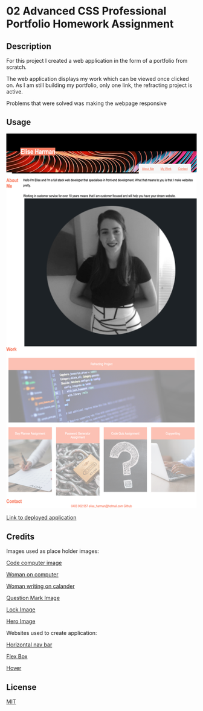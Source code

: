 # 02 Advanced CSS Professional Portfolio Homework Assignment
## Description

For this project I created a web application in the form of a portfolio from scratch. 

The web application displays my work which can be viewed once clicked on. As I am still building my portfolio, only one link, the refracting project is active. 

Problems that were solved was making the webpage responsive 

## Usage
 
![Screen-shot-of-final-product](Assests/images/Screenshot.png)

[Link to deployed application](https://github.com/harmane4/portfolio)

## Credits
Images used as place holder images:

[Code computer image](https://www.pexels.com/photo/black-and-gray-laptop-computer-546819/)

[Woman on computer](https://www.pexels.com/photo/crop-lady-surfing-information-for-work-on-modern-computer-5325056/)

[Woman writing on calander](https://www.pexels.com/photo/crop-lady-surfing-information-for-work-on-modern-computer-5325056/)

[Question Mark Image](https://www.pexels.com/photo/question-mark-illustration-356079/)

[Lock Image](https://www.pexels.com/photo/strong-lock-locked-padlock-39624/)

[Hero Image](https://unsplash.com/photos/5Ui5glVjUAQ)


Websites used to create application: 

 
[Horizontal nav bar](https://www.w3schools.com/css/css_navbar_horizontal.asp)


[Flex Box](https://css-tricks.com/snippets/css/a-guide-to-flexbox/)

[Hover](https://www.w3schools.com/cssref/sel_hover.asp)

## License 
[MIT](https://choosealicense.com/licenses/mit/)


